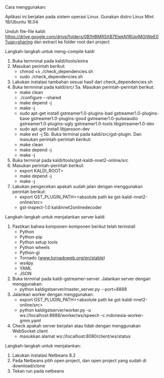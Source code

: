 Cara menggunakan:

Aplikasi ini berjalan pada sistem operasi Linux. Gunakan distro Linux Mint 18/Ubuntu 16.04

Unduh file-file kaldi:
https://drive.google.com/drive/folders/0B1HBMRSXB7EtekN1RUpiMGtWeE0?usp=sharing
dan extract ke folder root dari project


Langkah-langkah untuk meng-compile kaldi
1. Buka termninal pada kaldi/tools/extra
2. Masukan perintah berikut:
	- chmod +x ./check_dependencies.sh
	- sudo ./check_dependencies.sh
3. Lakukan instalasi tambahan sesuai hasil dari check_dependencies.sh
4. Buka termninal pada kaldi/src/
5a. Masukan perintah-perintah berikut:
	- make clean
	- ./configure --shared
	- make depend -j <jumlah core processor di komputer>
	- make -j <jumlah core processor di komputer>
	- sudo apt-get install gstreamer1.0-plugins-bad  gstreamer1.0-plugins-base gstreamer1.0-plugins-good  gstreamer1.0-pulseaudio  gstreamer1.0-plugins-ugly  gstreamer1.0-tools libgstreamer1.0-dev
	- sudo apt-get install libjansson-dev
	- make ext -j <jumlah core processor di komputer>
5b. Buka terminal pada kaldi/src/gst-plugin. Dan masukan perintah-perintah berikut:
	- make clean
	- make depend -j <jumlah core processor di komputer>
	- make -j <jumlah core processor di komputer>
6. Buka terminal pada kaldi/tools/gst-kaldi-nnet2-online/src
7. Masukan perintah-perintah berikut:
	- export KALDI_ROOT=<absolute path ke kaldi src>
	- make depend -j <jumlah core processor di komputer>
	- make -j <jumlah core processor di komputer>
8. Lakukan pengecekan apakah sudah jalan dengan menggunakan perintah berikut:
	- export GST_PLUGIN_PATH=<absolute path ke gst-kaldi-nnet2-online/src>
	- gst-inspect-1.0 kaldinnet2onlinedecoder

Langkah-langkah untuk menjalankan server kaldi
1. Pastikan bahwa komponen-komponen berikut telah terinstall
	- Python
	- Python-pip
	- Python setup tools
	- Python wheels
	- Python-gi
	- Tornado (www.tornadoweb.org/en/stable)
	- ws4py
	- YAML
	- JSON
2. Buka terminal pada kaldi-gstreamer-server. Jalankan server dengan menggunakan:
	- python kaldigstserver/master_server.py --port=8888
3. Jalankan worker dengan menggunakan:
	- export GST_PLUGIN_PATH=<absolute path ke gst-kaldi-nnet2-online/src>
	- python kaldigstserver/worker.py -u ws://localhost:8888/worker/ws/speech -c indonesia-worker-gmm.yaml
4. Check apakah server berjalan atau tidak dengan menggunakan WebSocket client
	- masukkan alamat ws://localhost:8080/client/ws/status

Langkah-langkah untuk menjalankan:
1. Lakukan instalasi Netbeans 8.2
2. Pada Netbeans pilih open project, dan open project yang sudah di download/clone
3. Tekan run pada netbeans
